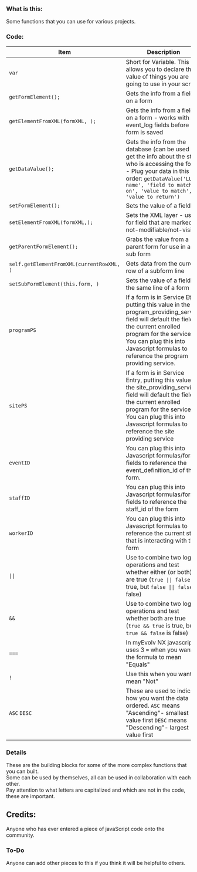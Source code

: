 ### What is this:
Some functions that you can use for various projects.

### Code:
| Item | Description | Example | 
| ---- | ----------- | ------- | 
| `var` | Short for Variable. This allows you to declare the value of things you are going to use in your script | `var mydata = getDataValue('user_defined_lut', 'user_defined_lut_id', 'UDF_choices', 'description')`; | 
| `getFormElement();`  | Gets the info from a field on a form | `getFormElement('actual_date');` | 
| `getElementFromXML(formXML, );`  | Gets the info from a field on a form - works with event_log fields before form is saved | `getElementFromXML(formXML,'program_providing_srevice');` | 
| `getDataValue();`  | Gets the info from the database (can be used to get the info about the staff who is accessing the form) - Plug your data in this order: `getDataValue('LUT name', 'field to match on', 'value to match', 'value to return')` | `getDataValue('user_defined_lut', 'user_defined_lut_id', 'UDF_choices', 'description');` | 
| `setFormElement();`  | Sets the value of a field  | `setFormElement('udf_regularstring', mydata);` | 
| `setElementFromXML(formXML,);`  |  Sets the XML layer - used for field that are marked not-modifiable/not-visible  | `setElementFromXML(formXML, 'is_telehealth', 'on')` | 
| `getParentFormElement();`  |  Grabs the value from a parent form for use in a sub form | `getParentFormElement('activity_type');`
| `self.getElementFromXML(currentRowXML, )` | Gets data from the current row of a subform line | `self.getElementFromXML(currentRowXML,'udf_collpicklist');`
| `setSubFormElement(this.form, )` |  Sets the value of a field in the same line of a form  | `setSubFormElement(this.form, 'local_worker_supervisor', desc);`
| `programPS` |  If a form is in Service Etry, putting this value in the program_providing_service field will default the field to the current enrolled program for the service. You can plug this into Javascript formulas to reference the program providing service.  |  `getDataValue('primary_worker_assignment_view', 'people_id', parentValue, 'staff_id', 'end_date is null and program_info_id = "programPS"')`
| `sitePS` |  If a form is in Service Entry, putting this value in the site_providing_service field will default the field to the current enrolled program for the service. You can plug this into Javascript formulas to reference the site providing service  |  example
| `eventID` | You can plug this into Javascript formulas/form fields to reference the event_definition_id of the form. |  example
| `staffID` | You can plug this into Javascript formulas/form fields to reference the staff_id of the form |  example
| `workerID` |  You can plug this into Javascript formulas to reference the current staff that is interacting with the form |  `if (formAction == 'EDIT'){{setFormElement('staff_id', workerID);}}`
| `\|\|` |  Use to combine two logical operations and test whether either (or both) are true (`true \|\| false` is true, but `false \|\| false` is false)|  `getDataValue('user_defined_lut', 'user_defined_lut_id', 'UDF_choices', 'description') === 'Yes' \|\| getDataValue('user_defined_lut', 'user_defined_lut_id', 'UDF_choices', 'description') === 'Maybe'`
| `&&` |  Use to combine two logical operations and test whether both are true (`true && true` is true, but `true && false` is false) | `getDataValue('user_defined_lut', 'user_defined_lut_id', 'UDF_choices', 'description') === 'Yes' && getDataValue('user_defined_lut2', 'user_defined_lut_id', 'UDF_choices', 'description') === 'Yellow'`
| `===` |  In myEvolv NX javascript uses 3 `=` when you want the formula to mean "Equals" |  `getFormElement('udf_refcl') === 'A1B03084-BC60-4867-98A4-2AF7F2D3879F'`
| `!` |  Use this when you want to mean "Not"  |  `getFormElement('udf_refcl') !== 'A1B03084-BC60-4867-98A4-2AF7F2D3879F'`
|`ASC` `DESC`| These are used to indicate how you want the data ordered. `ASC` means "Ascending"- smallest value first `DESC` means "Descending"- largest value first |`program_name ASC`<br> program names will be listed in ABC order<br>`actual_date DESC` <br> Dates will be listed oldest to newest| 



### Details
These are the building blocks for some of the more complex functions that you can built.  
Some can be used by themselves, all can be used in collaboration with each other.  
Pay attention to what letters are capitalized and which are not in the code, these are important. 

## Credits:
Anyone who has ever entered a piece of javaScript code onto the community. 

### To-Do
Anyone can add other pieces to this if you think it will be helpful to others.
